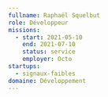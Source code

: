 ```yaml
---
fullname: Raphaël Squelbut
role: Développeur
missions:
  - start: 2021-05-10
    end: 2021-07-10
    status: service
    employer: Octo
startups:
  - signaux-faibles
domaine: Développement
---
```


